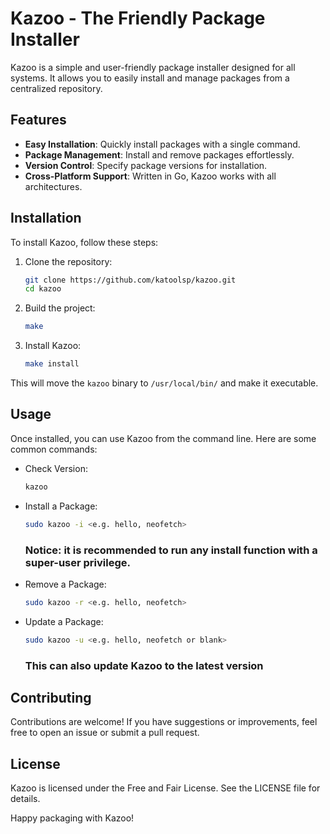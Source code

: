 # Kazoo - The Friendly Package Installer

Kazoo is a simple and user-friendly package installer designed for all systems. It allows you to easily install and manage packages from a centralized repository.

## Features

- **Easy Installation**: Quickly install packages with a single command.
- **Package Management**: Install and remove packages effortlessly.
- **Version Control**: Specify package versions for installation.
- **Cross-Platform Support**: Written in Go, Kazoo works with all architectures.

## Installation

To install Kazoo, follow these steps:

1. Clone the repository:
   ```bash
   git clone https://github.com/katoolsp/kazoo.git
   cd kazoo
   ```
2. Build the project:
   ```bash
   make
   ```
3. Install Kazoo:
   ```bash
   make install
   ```
This will move the `kazoo` binary to `/usr/local/bin/` and make it executable.

## Usage
Once installed, you can use Kazoo from the command line. Here are some common commands:
- Check Version:
  ```bash
  kazoo
  ```
- Install a Package:
  ```bash
  sudo kazoo -i <e.g. hello, neofetch>
  ```
  ### Notice: it is recommended to run any install function with a super-user privilege.
- Remove a Package:
  ```bash
  sudo kazoo -r <e.g. hello, neofetch>
  ```
- Update a Package:
  ```bash
  sudo kazoo -u <e.g. hello, neofetch or blank>
  ```
  ### This can also update Kazoo to the latest version

## Contributing
Contributions are welcome! If you have suggestions or improvements, feel free to open an issue or submit a pull request.

## License
Kazoo is licensed under the Free and Fair License. See the LICENSE file for details.

Happy packaging with Kazoo!
